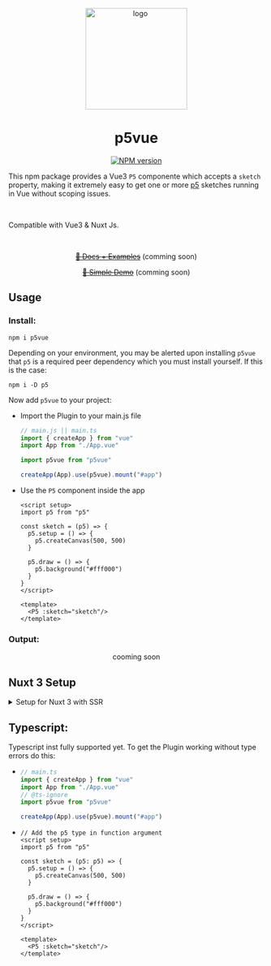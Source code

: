 <br>

<div align="center">
<img src="https://github.com/Nico-Mayer/p5vue/blob/main/public/logo.svg" alt="logo" width="200" />
</div>

<h1 align="center">p5vue</h1>

<p align="center">
<a href="https://www.npmjs.com/package/p5vue">
	<img src="https://img.shields.io/npm/v/p5vue" alt="NPM version">
</a>
</p>
<p>
	This npm package provides a  Vue3 <code>P5</code> componente which accepts a <code>sketch</code/> property, making it extremely easy to get one or more <a href="https://p5js.org/">p5</a> sketches running in Vue without scoping issues.
</p>
<br/>
<p>
Compatible with Vue3 & Nuxt Js.
</p>
<br/>

<p align="center">
	<del><a href="#" target="_blank">📘 Docs + Examples</a></del> (comming soon)
</p>

<p align="center">
	<del><a href="#" target="_blank">🌱 Simple Demo</a></del> (comming soon)
</p>

## Usage

### Install:

```fish
npm i p5vue
```

<p>
Depending on your environment, you may be alerted upon installing <code>p5vue</code> that <code>p5</code> is a required peer dependency which you must install yourself.
If this is the case:
</p>

```fish
npm i -D p5
```

Now add `p5vue` to your project:

- Import the Plugin to your main.js file

  ```javascript
  // main.js || main.ts
  import { createApp } from "vue"
  import App from "./App.vue"

  import p5vue from "p5vue"

  createApp(App).use(p5vue).mount("#app")
  ```

- Use the <code>P5</code> component inside the app

  ```vue
  <script setup>
  import p5 from "p5"

  const sketch = (p5) => {
    p5.setup = () => {
      p5.createCanvas(500, 500)
    }

    p5.draw = () => {
      p5.background("#fff000")
    }
  }
  </script>

  <template>
  	<P5 :sketch="sketch"/>
  </template>
  ```

### Output:

<div align="center">
	cooming soon
</div>

## Nuxt 3 Setup
<details>
<summary>Setup for Nuxt 3 with SSR</summary>

##### To set the plugin up for Nuxt 3 we have to use some tricks to get it workin.
- Install p5vue
	```fish
	npm i p5vue
	```
- Add Plugin to nuxt 
	- Crate a plugins folder in your root directory ```~/plugins```
	- add a ```p5vue.client.ts``` file in the plugins folder
	- Add the plugin to Nuxt like this:
		```javascript
		// p5vue.client.ts
	
		import { defineNuxtPlugin } from "#app"
		//@ts-ignore
		import p5vue from "p5vue"
		export default defineNuxtPlugin((nuxtApp) => {
  			nuxtApp.vueApp.use(p5vue)
		})
		```
	- Create a ```P5Wrapper.client.vue``` file in ```~/components``` 
		```vue
		// P5Wrapper.client.vue
	
	
		<script setup lang="ts">
		const props = defineProps(["sketch"])
		const sketch = props.sketch
		</script>

		<template>
  		<P5 :sketch="sketch" />
		</template>
		```
		We need this wrapper component to ensure p5 only loads on client side.
	- Now we can use our custom Wrapper inside the complete Nuxt App like this:
		```vue 
		// App.vue 
	
		<script setup lang="ts">
		import p5 from "p5"
		
		const sketch = (p5: p5) => {
  			p5.setup = () => {
    			p5.createCanvas(500, 500)
  			}	

  			p5.draw = () => {
    			p5.background("#fff000")
  			}
		}
		</script>
		<template>
  			<P5Wrapper :sketch="sketch" />
		</template>
		```

</details>

## Typescript:

Typescript inst fully supported yet.
To get the Plugin working without type errors do this:

- ```typescript
  // main.ts
  import { createApp } from "vue"
  import App from "./App.vue"
  // @ts-ignore
  import p5vue from "p5vue"

  createApp(App).use(p5vue).mount("#app")
  ```

- ```vue
  // Add the p5 type in function argument
  <script setup>
  import p5 from "p5"

  const sketch = (p5: p5) => {
    p5.setup = () => {
      p5.createCanvas(500, 500)
    }

    p5.draw = () => {
      p5.background("#fff000")
    }
  }
  </script>

  <template>
  	<P5 :sketch="sketch"/>
  </template>
  ```

